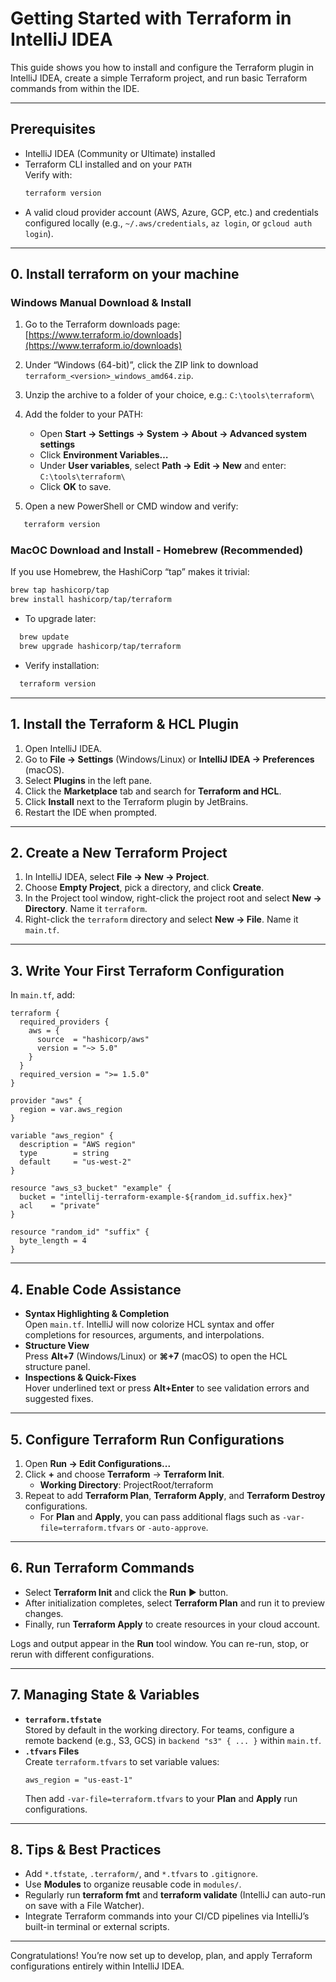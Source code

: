 # Getting Started with Terraform in IntelliJ IDEA

This guide shows you how to install and configure the Terraform plugin in IntelliJ IDEA, create a simple Terraform project, and run basic Terraform commands from within the IDE.

---

## Prerequisites

- IntelliJ IDEA (Community or Ultimate) installed  
- Terraform CLI installed and on your `PATH`  
  Verify with:
  ```bash
  terraform version
  ```
- A valid cloud provider account (AWS, Azure, GCP, etc.) and credentials configured locally (e.g., `~/.aws/credentials`, `az login`, or `gcloud auth login`).

---
## 0. Install terraform on your machine

### Windows Manual Download & Install
1. Go to the Terraform downloads page:
   [https://www.terraform.io/downloads](https://www.terraform.io/downloads)
2. Under “Windows (64-bit)”, click the ZIP link to download `terraform_<version>_windows_amd64.zip`.
3. Unzip the archive to a folder of your choice, e.g.:
   `C:\tools\terraform\`
4. Add the folder to your PATH:
    - Open **Start → Settings → System → About → Advanced system settings**
    - Click **Environment Variables…**
    - Under **User variables**, select **Path → Edit → New** and enter:
      `C:\tools\terraform\`
    - Click **OK** to save.

5. Open a new PowerShell or CMD window and verify:
```bash
   terraform version
```
### MacOC Download and Install - Homebrew (Recommended)
If you use Homebrew, the HashiCorp “tap” makes it trivial:
``` bash
brew tap hashicorp/tap
brew install hashicorp/tap/terraform
```
- To upgrade later:
``` bash
  brew update
  brew upgrade hashicorp/tap/terraform
```
- Verify installation:
``` bash
  terraform version
```

---

## 1. Install the Terraform & HCL Plugin

1. Open IntelliJ IDEA.
2. Go to **File → Settings** (Windows/Linux) or **IntelliJ IDEA → Preferences** (macOS).
3. Select **Plugins** in the left pane.
4. Click the **Marketplace** tab and search for **Terraform and HCL**.
5. Click **Install** next to the Terraform plugin by JetBrains.
6. Restart the IDE when prompted.

---

## 2. Create a New Terraform Project

1. In IntelliJ IDEA, select **File → New → Project**.
2. Choose **Empty Project**, pick a directory, and click **Create**.
3. In the Project tool window, right-click the project root and select **New → Directory**. Name it `terraform`.
4. Right-click the `terraform` directory and select **New → File**. Name it `main.tf`.

---

## 3. Write Your First Terraform Configuration

In `main.tf`, add:
```hcl
terraform {
  required_providers {
    aws = {
      source  = "hashicorp/aws"
      version = "~> 5.0"
    }
  }
  required_version = ">= 1.5.0"
}

provider "aws" {
  region = var.aws_region
}

variable "aws_region" {
  description = "AWS region"
  type        = string
  default     = "us-west-2"
}

resource "aws_s3_bucket" "example" {
  bucket = "intellij-terraform-example-${random_id.suffix.hex}"
  acl    = "private"
}

resource "random_id" "suffix" {
  byte_length = 4
}
```
---

## 4. Enable Code Assistance

- **Syntax Highlighting & Completion**  
  Open `main.tf`. IntelliJ will now colorize HCL syntax and offer completions for resources, arguments, and interpolations.
- **Structure View**  
  Press **Alt+7** (Windows/Linux) or **⌘+7** (macOS) to open the HCL structure panel.
- **Inspections & Quick-Fixes**  
  Hover underlined text or press **Alt+Enter** to see validation errors and suggested fixes.

---

## 5. Configure Terraform Run Configurations

1. Open **Run → Edit Configurations...**
2. Click **+** and choose **Terraform** → **Terraform Init**.
    - **Working Directory**: ProjectRoot/terraform
3. Repeat to add **Terraform Plan**, **Terraform Apply**, and **Terraform Destroy** configurations.
    - For **Plan** and **Apply**, you can pass additional flags such as `-var-file=terraform.tfvars` or `-auto-approve`.

---

## 6. Run Terraform Commands

- Select **Terraform Init** and click the **Run** ▶️ button.
- After initialization completes, select **Terraform Plan** and run it to preview changes.
- Finally, run **Terraform Apply** to create resources in your cloud account.

Logs and output appear in the **Run** tool window. You can re-run, stop, or rerun with different configurations.

---

## 7. Managing State & Variables

- **`terraform.tfstate`**  
  Stored by default in the working directory. For teams, configure a remote backend (e.g., S3, GCS) in `backend "s3" { ... }` within `main.tf`.
- **`.tfvars` Files**  
  Create `terraform.tfvars` to set variable values:
  ```hcl
  aws_region = "us-east-1"
  ```
  Then add `-var-file=terraform.tfvars` to your **Plan** and **Apply** run configurations.

---

## 8. Tips & Best Practices

- Add `*.tfstate`, `.terraform/`, and `*.tfvars` to `.gitignore`.
- Use **Modules** to organize reusable code in `modules/`.
- Regularly run **terraform fmt** and **terraform validate** (IntelliJ can auto-run on save with a File Watcher).
- Integrate Terraform commands into your CI/CD pipelines via IntelliJ’s built-in terminal or external scripts.

---

Congratulations! You’re now set up to develop, plan, and apply Terraform configurations entirely within IntelliJ IDEA.